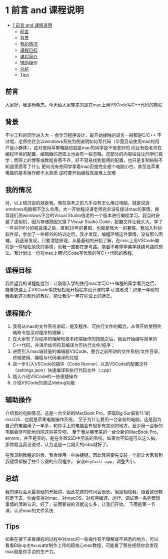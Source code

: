 # 1 前言 and 课程说明

- [1 前言 and 课程说明](#1-前言-and-课程说明)
  - [前言](#前言)
  - [背景](#背景)
  - [我的情况](#我的情况)
  - [课程目标](#课程目标)
  - [课程简介](#课程简介)
  - [辅助操作](#辅助操作)
  - [总结](#总结)
  - [Tips](#tips)

## 前言
大家好，我是杨希杰。今天给大家带来的是在mac上用VSCode写C++代码的教程
## 背景
不少工科的同学进入大一 会学习程序设计，最开始接触的语言一般都是C/C++
不过呢，老师往往会以windows系统为例说明如何写代码（毕竟目前使用mac的用户是小群体），这对使用苹果电脑也就是mac的同学是不很友好的
而且有些老师在编程环境的配置、编辑器的选取上也会有一些忽略，这部分的内容往往让同学们自学；而网上的博客或教程良莠不齐，好不容易找到能用的配置，也只是复制粘贴不知道里面写了什么
更何况有些同学拿着mac但是完全是个电脑小白，甚至连苹果电脑的基本操作都不太熟悉
这时要开始编程真是难上加难
## 我的情况
对，以上情况说的就是我。我在高考之前几乎没有怎么用过电脑，就是说连windows电脑都不怎么会用。大一开始程设课老师完全没有提过mac的事情，推荐我们用windows平台的Visual Studio很老的一个版本进行编程学习。我当时安装了虚拟机，因为存储原因又换了Visual Studio Code，配置文件让我头大。学了一年共5学分的程设课之后，直到20年的暑假，也就是我大一的暑假，我加入科协软件部，参加了一些额外的培训之后，我才发现，编程环境这件事情，没有那么困难。
我逐渐发现，只要清楚原理，从最基础的开始了解，在mac上用VSCode编程是一件轻松愉快的事情，而我一直都在走弯路。抱着不希望学弟学妹绕弯路的想法，我计划出一份在mac上用VSCode写优雅的写C++代码的教程。
## 课程目标
我希望我的课程能达到：让刚刚入学的使用mac学习C++编程的同学看到之后，能够快速上手VSCode愉快轻松地开始程序设计课的学习
或者说：如果一年前的我看到这次制作的教程，能让我少一年在程设上的迷茫。
## 课程简介
1. 我将从mac的文件系统讲起，提及程序、可执行文件的概念，从零开始使用终端命令加深对程序的理解；
2. 在大家有了对程序的理解和基本终端操作的技能之后，我会开始编写简单的C++代码，并演示如何将其编译为可执行文件/程序；
3. 进而引入mac端轻量的编辑器VSCode，整合之前所讲的文件系统/文件目录、终端使用、编程与代码编译的过程
4. 进一步引入VSCode的插件（Code Runner）以及VSCode的配置文件（settings.json）快速编译和执行代码文件（.cpp）
5. 插入介绍VSCode的一些便捷操作
6. 介绍VSCode的调试/debug功能

## 辅助操作
介绍我的电脑情况。这是一台全新的MacBook Pro，搭载Big Sur最新11.1的macOS、也就是苹果电脑操作系统。
至于为什么要用一台全新的电脑，这是因为自己的电脑用了一年多，和你手上的电脑会有很多有差别的地方。至少用一台新的电脑会尽可能地消除这些差异吧。
至于我从哪里来的一台全新的MacBook Pro，emmm，并不是买的，是在外置SSD中另装的系统。如果你不知道可以这么搞，那你就当我没说过，认为这是一台刚买的mbp就好了。

在我录制教程的时候，我会使用一些快捷键。因此我需要先安装一个能让大家看到我键盘都按了些什么键的应用程序。
安装`KeyCastr.app`，调整大小。
## 总结
我的课程会从最基础的开始讲，因此花费的时间会很长。但是相信我，跟着这份教程走下去，你会获得对mac、对macOS、对程序编译、运行、调试等一系列繁琐事情的清晰认识。好了，前面要说的话就这么多，让我们开始。
下面是第一节课，认识mac的文件系统
## Tips
如果在接下来看课程的过程中对mac的一些操作有不理解或不熟悉的地方，可以看看B站up主`Mac云课堂`制作上传的超良心mac教程，可能看了那些视频你会发现mac就是你手边的生产力。